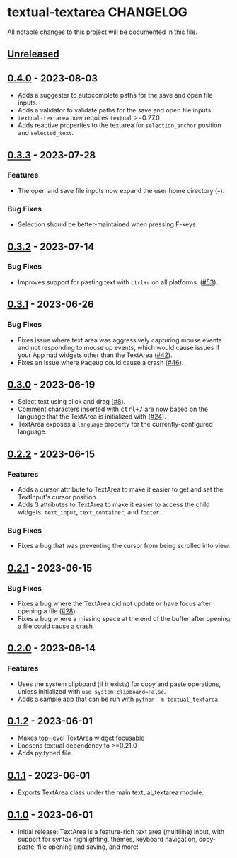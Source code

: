 # textual-textarea CHANGELOG

All notable changes to this project will be documented in this file.

## [Unreleased]

## [0.4.0] - 2023-08-03

-   Adds a suggester to autocomplete paths for the save and open file inputs.
-   Adds a validator to validate paths for the save and open file inputs.
-   `textual-textarea` now requires `textual` >=0.27.0
-   Adds reactive properties to the textarea for `selection_anchor` position and 
    `selected_text`.

## [0.3.3] - 2023-07-28

### Features

-   The open and save file inputs now expand the user home directory (`~`).

### Bug Fixes

-   Selection should be better-maintained when pressing F-keys.

## [0.3.2] - 2023-07-14

### Bug Fixes

-   Improves support for pasting text with `ctrl+v` on all platforms. ([#53](https://github.com/tconbeer/textual-textarea/issues/53)).

## [0.3.1] - 2023-06-26

### Bug Fixes

-   Fixes issue where text area was aggressively capturing mouse events and not responding to mouse up events,
    which would cause issues if your App had widgets other than the TextArea ([#42](https://github.com/tconbeer/textual-textarea/issues/42)).
-   Fixes an issue where <kbd>PageUp</kbd> could cause a crash ([#46](https://github.com/tconbeer/textual-textarea/issues/46)).

## [0.3.0] - 2023-06-19

-   Select text using click and drag ([#8](https://github.com/tconbeer/textual-textarea/issues/8)).
-   Comment characters inserted with <kbd>ctrl+/</kbd> are now based on the language that the
    TextArea is initialized with ([#24](https://github.com/tconbeer/textual-textarea/issues/24)).
-   TextArea exposes a `language` property for the currently-configured language.

## [0.2.2] - 2023-06-15

### Features

-   Adds a cursor attribute to TextArea to make it easier to get and set the TextInput's cursor position.
-   Adds 3 attributes to TextArea to make it easier to access the child widgets: `text_input`, `text_container`, and `footer`.

### Bug Fixes

-   Fixes a bug that was preventing the cursor from being scrolled into view.

## [0.2.1] - 2023-06-15

### Bug Fixes

-   Fixes a bug where the TextArea did not update or have focus after opening a file ([#28](https://github.com/tconbeer/textual-textarea/issues/28))
-   Fixes a bug where a missing space at the end of the buffer after opening a file could cause a crash

## [0.2.0] - 2023-06-14

### Features

-   Uses the system clipboard (if it exists) for copy and paste operations, unless initialized
    with `use_system_clipboard=False`.
-   Adds a sample app that can be run with `python -m textual_textarea`.

## [0.1.2] - 2023-06-01

-   Makes top-level TextArea widget focusable
-   Loosens textual dependency to >=0.21.0
-   Adds py.typed file

## [0.1.1] - 2023-06-01

-   Exports TextArea class under the main textual_textarea module.

## [0.1.0] - 2023-06-01

-   Initial release: TextArea is a feature-rich text area (multiline) input, with
    support for syntax highlighting, themes, keyboard navigation, copy-paste, file
    opening and saving, and more!

[Unreleased]: https://github.com/tconbeer/textual-textarea/compare/0.4.0...HEAD

[0.4.0]: https://github.com/tconbeer/textual-textarea/compare/0.3.3...0.4.0

[0.3.3]: https://github.com/tconbeer/textual-textarea/compare/0.3.2...0.3.3

[0.3.2]: https://github.com/tconbeer/textual-textarea/compare/0.3.1...0.3.2

[0.3.1]: https://github.com/tconbeer/textual-textarea/compare/0.3.0...0.3.1

[0.3.0]: https://github.com/tconbeer/textual-textarea/compare/0.2.2...0.3.0

[0.2.2]: https://github.com/tconbeer/textual-textarea/compare/0.2.1...0.2.2

[0.2.1]: https://github.com/tconbeer/textual-textarea/compare/0.2.0...0.2.1

[0.2.0]: https://github.com/tconbeer/textual-textarea/compare/0.1.2...0.2.0

[0.1.2]: https://github.com/tconbeer/textual-textarea/compare/0.1.1...0.1.2

[0.1.1]: https://github.com/tconbeer/textual-textarea/compare/0.1.0...0.1.1

[0.1.0]: https://github.com/tconbeer/textual-textarea/compare/9832e9bbe1cd7a2ce9a4f09746eb1c2ddc8df842...0.1.0
